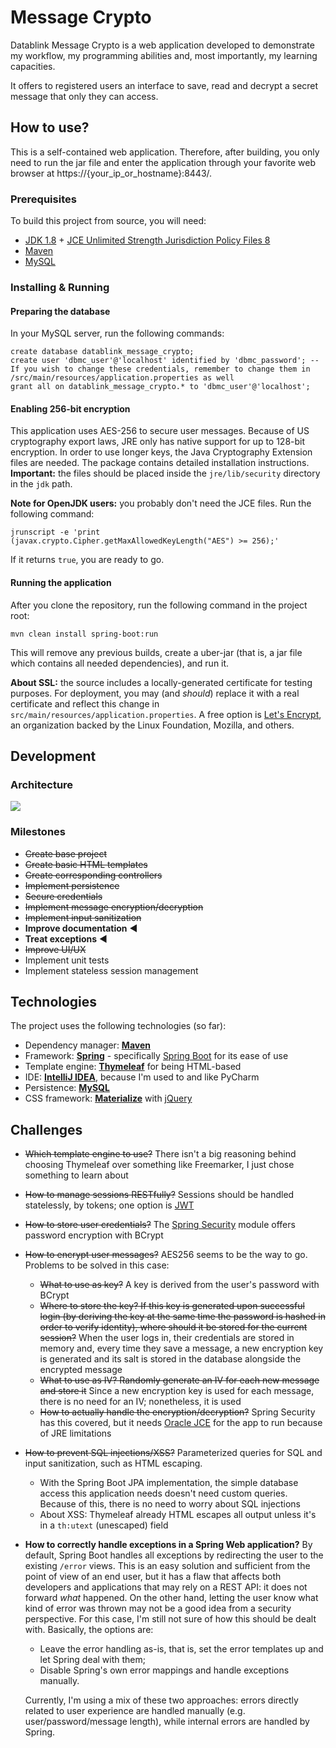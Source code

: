 # Message Crypto

Datablink Message Crypto is a web application developed to demonstrate my workflow, my programming abilities and, most importantly, my learning capacities.

It offers to registered users an interface to save, read and decrypt a secret message that only they can access.

## How to use?

This is a self-contained web application. Therefore, after building, you only need to run the jar file and enter the application through your favorite web browser at https://{your_ip_or_hostname}:8443/.

### Prerequisites

To build this project from source, you will need:

- [JDK 1.8](http://www.oracle.com/technetwork/java/javase/downloads/index.html) + [JCE Unlimited Strength Jurisdiction Policy Files 8](http://www.oracle.com/technetwork/java/javase/downloads/jce8-download-2133166.html)
- [Maven](https://maven.apache.org/)
- [MySQL](https://www.mysql.com/)

### Installing & Running

#### Preparing the database

In your MySQL server, run the following commands:

```mysql
create database datablink_message_crypto;
create user 'dbmc_user'@'localhost' identified by 'dbmc_password'; -- If you wish to change these credentials, remember to change them in /src/main/resources/application.properties as well
grant all on datablink_message_crypto.* to 'dbmc_user'@'localhost';
```

#### Enabling 256-bit encryption

This application uses AES-256 to secure user messages. Because of US cryptography export laws, JRE only has native support for up to 128-bit encryption. In order to use longer keys, the Java Cryptography Extension files are needed. The package contains detailed installation instructions. **Important:** the files should be placed inside the `jre/lib/security` directory in the `jdk` path.

**Note for OpenJDK users:** you probably don't need the JCE files. Run the following command:

```shell
jrunscript -e 'print (javax.crypto.Cipher.getMaxAllowedKeyLength("AES") >= 256);'
```

If it returns `true`, you are ready to go.

#### Running the application

After you clone the repository, run the following command in the project root:

`mvn clean install spring-boot:run`

This will remove any previous builds, create a uber-jar (that is, a jar file which contains all needed dependencies), and run it.

**About SSL:** the source includes a locally-generated certificate for testing purposes. For deployment, you may (and *should*) replace it with a real certificate and reflect this change in  `src/main/resources/application.properties`. A free option is [Let's Encrypt](https://letsencrypt.org/), an organization backed by the Linux Foundation, Mozilla, and others.

## Development

### Architecture

![](https://raw.githubusercontent.com/arturhgca/message-crypto/master/docs/architectural_diagram.png)

### Milestones

- ~~Create base project~~
- ~~Create basic HTML templates~~
- ~~Create corresponding controllers~~
- ~~Implement persistence~~ 
- ~~Secure credentials~~
- ~~Implement message encryption/decryption~~
- ~~Implement input sanitization~~
- **Improve documentation** ◀
- **Treat exceptions** ◀
- ~~Improve UI/UX~~
- Implement unit tests
- Implement stateless session management

## Technologies

The project uses the following technologies (so far):

- Dependency manager: **[Maven](https://maven.apache.org/)**
- Framework: **[Spring](https://projects.spring.io/spring-framework/)** - specifically [Spring Boot](https://projects.spring.io/spring-boot/) for its ease of use
- Template engine: **[Thymeleaf](http://www.thymeleaf.org/)** for being HTML-based
- IDE: **[IntelliJ IDEA](https://www.jetbrains.com/idea/)**, because I'm used to and like PyCharm
- Persistence: **[MySQL](https://www.mysql.com/)**
- CSS framework: [**Materialize**](http://materializecss.com/) with [jQuery](https://jquery.com/)

## Challenges

- ~~Which template engine to use?~~ There isn't a big reasoning behind choosing Thymeleaf over something like Freemarker, I just chose something to learn about

- ~~How to manage sessions RESTfully?~~ Sessions should be handled statelessly, by tokens; one option is [JWT](https://jwt.io/)

- ~~How to store user credentials?~~ The [Spring Security](https://projects.spring.io/spring-security/) module offers password encryption with BCrypt

- ~~How to encrypt user messages?~~ AES256 seems to be the way to go. Problems to be solved in this case:
  - ~~What to use as key?~~ A key is derived from the user's password with BCrypt
  - ~~Where to store the key? If this key is generated upon successful login (by deriving the key at the same time the password is hashed in order to verify identity), where should it be stored for the current session?~~ When the user logs in, their credentials are stored in memory and, every time they save a message, a new encryption key is generated and its salt is stored in the database alongside the encrypted message
  - ~~What to use as IV? Randomly generate an IV for each new message and store it~~ Since a new encryption key is used for each message, there is no need for an IV; nonetheless, it is used
  - ~~How to actually handle the encryption/decryption?~~ Spring Security has this covered, but it needs [Oracle JCE](https://stackoverflow.com/questions/6481627/java-security-illegal-key-size-or-default-parameters/6481658#6481658) for the app to run because of JRE limitations

- ~~How to prevent SQL injections/XSS?~~ Parameterized queries for SQL and input sanitization, such as HTML escaping.
  - With the Spring Boot JPA implementation, the simple database access this application needs doesn't need custom queries. Because of this, there is no need to worry about SQL injections
  - About XSS: Thymeleaf already HTML escapes all output unless it's in a `th:utext` (unescaped) field

- **How to correctly handle exceptions in a Spring Web application?** By default, Spring Boot handles all exceptions by redirecting the user to the existing `/error` views. This is an easy solution and sufficient from the point of view of an end user, but it has a flaw that affects both developers and applications that may rely on a REST API: it does not forward *what* happened. On the other hand, letting the user know what kind of error was thrown may not be a good idea from a security perspective. For this case, I'm still not sure of how this should be dealt with. Basically, the options are:

  - Leave the error handling as-is, that is, set the error templates up and let Spring deal with them;
  - Disable Spring's own error mappings and handle exceptions manually.

  Currently, I'm using a mix of these two approaches: errors directly related to user experience are handled manually (e.g. user/password/message length), while internal errors are handled by Spring.
